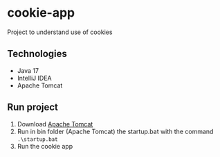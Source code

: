 # cookie-app
Project to understand use of cookies

## Technologies
* Java 17
* IntelliJ IDEA
* Apache Tomcat

## Run project
1. Download [Apache Tomcat](https://tomcat.apache.org/download-10.cgi)
2. Run in bin folder (Apache Tomcat) the startup.bat with the command `.\startup.bat`
3. Run the cookie app
